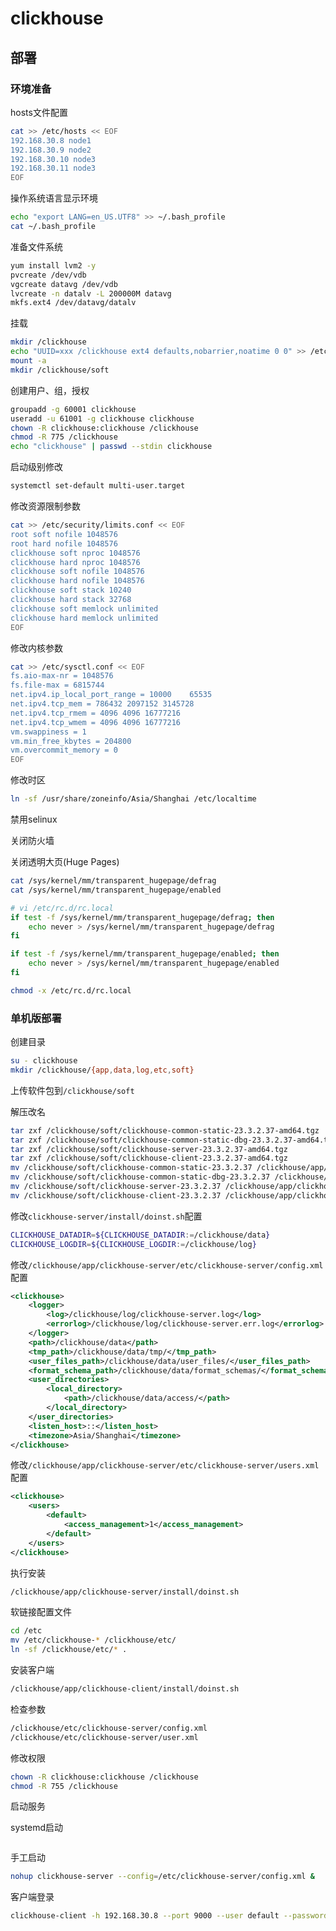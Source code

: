 # clickhouse

## 部署

### 环境准备

hosts文件配置

```bash
cat >> /etc/hosts << EOF
192.168.30.8 node1
192.168.30.9 node2
192.168.30.10 node3
192.168.30.11 node3
EOF
```



操作系统语言显示环境

```bash
echo "export LANG=en_US.UTF8" >> ~/.bash_profile
cat ~/.bash_profile
```

准备文件系统

```bash
yum install lvm2 -y
pvcreate /dev/vdb
vgcreate datavg /dev/vdb
lvcreate -n datalv -L 200000M datavg
mkfs.ext4 /dev/datavg/datalv
```

挂载

```bash
mkdir /clickhouse
echo "UUID=xxx /clickhouse ext4 defaults,nobarrier,noatime 0 0" >> /etc/fstab
mount -a
mkdir /clickhouse/soft
```

创建用户、组，授权

```bash
groupadd -g 60001 clickhouse
useradd -u 61001 -g clickhouse clickhouse
chown -R clickhouse:clickhouse /clickhouse
chmod -R 775 /clickhouse
echo "clickhouse" | passwd --stdin clickhouse
```

启动级别修改

```bash
systemctl set-default multi-user.target
```

修改资源限制参数

```bash
cat >> /etc/security/limits.conf << EOF
root soft nofile 1048576
root hard nofile 1048576
clickhouse soft nproc 1048576
clickhouse hard nproc 1048576
clickhouse soft nofile 1048576
clickhouse hard nofile 1048576
clickhouse soft stack 10240
clickhouse hard stack 32768
clickhouse soft memlock unlimited
clickhouse hard memlock unlimited
EOF
```

修改内核参数

```bash
cat >> /etc/sysctl.conf << EOF
fs.aio-max-nr = 1048576
fs.file-max = 6815744
net.ipv4.ip_local_port_range = 10000    65535
net.ipv4.tcp_mem = 786432 2097152 3145728
net.ipv4.tcp_rmem = 4096 4096 16777216
net.ipv4.tcp_wmem = 4096 4096 16777216
vm.swappiness = 1
vm.min_free_kbytes = 204800
vm.overcommit_memory = 0
EOF
```

修改时区

```bash
ln -sf /usr/share/zoneinfo/Asia/Shanghai /etc/localtime
```

禁用selinux

关闭防火墙

关闭透明大页(Huge Pages)

```bash
cat /sys/kernel/mm/transparent_hugepage/defrag
cat /sys/kernel/mm/transparent_hugepage/enabled

# vi /etc/rc.d/rc.local
if test -f /sys/kernel/mm/transparent_hugepage/defrag; then
    echo never > /sys/kernel/mm/transparent_hugepage/defrag
fi

if test -f /sys/kernel/mm/transparent_hugepage/enabled; then
    echo never > /sys/kernel/mm/transparent_hugepage/enabled
fi

chmod -x /etc/rc.d/rc.local
```

### 单机版部署

创建目录

```bash
su - clickhouse
mkdir /clickhouse/{app,data,log,etc,soft}
```

上传软件包到`/clickhouse/soft`

解压改名

```bash
tar zxf /clickhouse/soft/clickhouse-common-static-23.3.2.37-amd64.tgz
tar zxf /clickhouse/soft/clickhouse-common-static-dbg-23.3.2.37-amd64.tgz
tar zxf /clickhouse/soft/clickhouse-server-23.3.2.37-amd64.tgz
tar zxf /clickhouse/soft/clickhouse-client-23.3.2.37-amd64.tgz
mv /clickhouse/soft/clickhouse-common-static-23.3.2.37 /clickhouse/app/clickhouse-common-static
mv /clickhouse/soft/clickhouse-common-static-dbg-23.3.2.37 /clickhouse/app/clickhouse-common-static-dbg
mv /clickhouse/soft/clickhouse-server-23.3.2.37 /clickhouse/app/clickhouse-server
mv /clickhouse/soft/clickhouse-client-23.3.2.37 /clickhouse/app/clickhouse-client

```

修改`clickhouse-server/install/doinst.sh`配置

```bash
CLICKHOUSE_DATADIR=${CLICKHOUSE_DATADIR:=/clickhouse/data}
CLICKHOUSE_LOGDIR=${CLICKHOUSE_LOGDIR:=/clickhouse/log}
```

修改`/clickhouse/app/clickhouse-server/etc/clickhouse-server/config.xml`配置

```xml
<clickhouse>
    <logger>
        <log>/clickhouse/log/clickhouse-server.log</log>
        <errorlog>/clickhouse/log/clickhouse-server.err.log</errorlog>
    </logger>
    <path>/clickhouse/data</path>
    <tmp_path>/clickhouse/data/tmp/</tmp_path>
    <user_files_path>/clickhouse/data/user_files/</user_files_path>
    <format_schema_path>/clickhouse/data/format_schemas/</format_schema_path>
    <user_directories>
        <local_directory>
            <path>/clickhouse/data/access/</path>
        </local_directory>
    </user_directories>
    <listen_host>::</listen_host>
    <timezone>Asia/Shanghai</timezone>
</clickhouse>

```

修改`/clickhouse/app/clickhouse-server/etc/clickhouse-server/users.xml `配置

```xml
<clickhouse>
    <users>
        <default>
            <access_management>1</access_management>
        </default>
    </users>
</clickhouse>
```

执行安装

```bash
/clickhouse/app/clickhouse-server/install/doinst.sh
```

软链接配置文件

```bash
cd /etc
mv /etc/clickhouse-* /clickhouse/etc/
ln -sf /clickhouse/etc/* .
```

安装客户端

```bash
/clickhouse/app/clickhouse-client/install/doinst.sh
```

检查参数

```bash
/clickhouse/etc/clickhouse-server/config.xml
/clickhouse/etc/clickhouse-server/user.xml
```

修改权限

```bash
chown -R clickhouse:clickhouse /clickhouse
chmod -R 755 /clickhouse
```

启动服务

systemd启动

```bash
```

手工启动

```bash
nohup clickhouse-server --config=/etc/clickhouse-server/config.xml &
```

客户端登录

```bash
clickhouse-client -h 192.168.30.8 --port 9000 --user default --password
```

